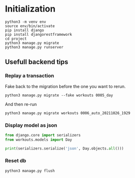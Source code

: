 # Initialization

```
python3 -m venv env
source env/bin/activate
pip install django
pip install djangorestframework
cd project
python3 manage.py migrate
python3 manage.py runserver
```

## Usefull backend tips

### Replay a transaction

Fake back to the migration before the one you want to rerun.

`python3 manage.py migrate --fake workouts 0005_day`

And then re-run

`python3 manage.py migrate workouts 0006_auto_20211026_1929`

### Display model as json

```python
from django.core import serializers
from workouts.models import Day

print(serializers.serialize('json', Day.objects.all()))
```

### Reset db

`python3 manage.py flush`
